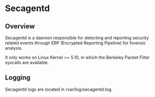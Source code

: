 # Secagentd

## Overview

Secagentd is a daemon responsible for detecting and reporting security related
events through ERP (Encrypted Reporting Pipeline) for forensic analysis.

It only works on Linux Kernel >= 5.10, in which the Berkeley Packet Filter
syscalls are available.

## Logging

Secagentd logs are located in /var/log/secagentd.log.
